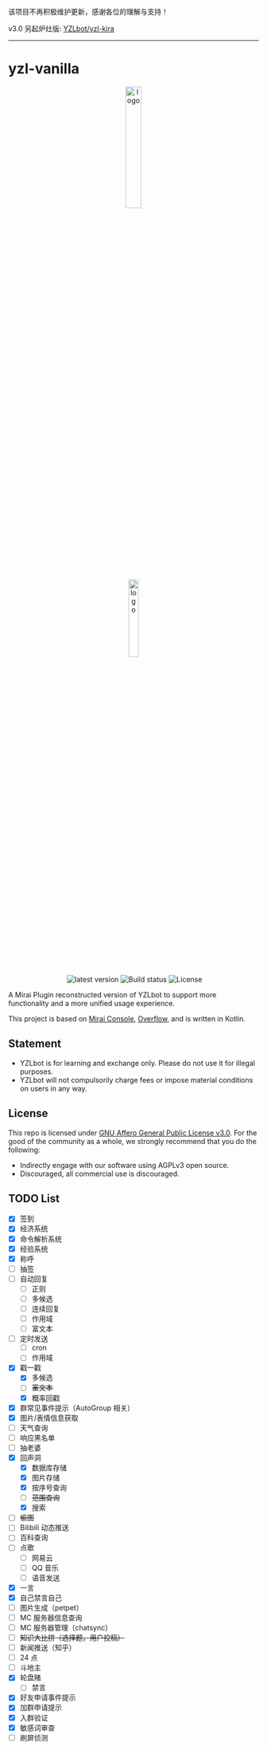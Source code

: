 该项目不再积极维护更新，感谢各位的理解与支持！

v3.0 另起炉灶版: [YZLbot/yzl-kira](https://github.com/YZLbot/yzl-kira)

----------

# yzl-vanilla

<div align="center">
  <p><img width="25%" src=".github/header3.png" alt="logo"></p>
  <p><img width="20%" src=".github/header2.png" alt="logo"></p>
  <img src="https://img.shields.io/github/last-commit/YZLbot/yzl-vanilla" alt=""/>
  <img src="https://img.shields.io/github/release/YZLbot/yzl-vanilla" alt="latest version" />
  <img src="https://img.shields.io/github/actions/workflow/status/YZLbot/yzl-vanilla/Gradle%20CI.yml?branch=master" alt="Build status"/>
  <img src="https://img.shields.io/github/license/YZLbot/yzl-vanilla" alt="License"/>
</div>

A Mirai Plugin reconstructed version of YZLbot to support more functionality and a more unified usage experience.

This project is based on [Mirai Console](https://github.com/mamoe/mirai), [Overflow](https://github.com/MrXiaoM/Overflow), and is written in Kotlin.

## Statement

- YZLbot is for learning and exchange only. Please do not use it for illegal purposes.
- YZLbot will not compulsorily charge fees or impose material conditions on users in any way. 

## License

This repo is licensed under [GNU Affero General Public License v3.0](/LICENSE).
For the good of the community as a whole, we strongly recommend that you do the following:

- Indirectly engage with our software using AGPLv3 open source.
- Discouraged, all commercial use is discouraged.

## TODO List

- [x] 签到
- [x] 经济系统
- [x] 命令解析系统
- [x] 经验系统
- [x] 称呼
- [ ] 抽签
- [ ] 自动回复
  - [ ] 正则
  - [ ] 多候选
  - [ ] 连续回复
  - [ ] 作用域
  - [ ] 富文本
- [ ] 定时发送
  - [ ] cron
  - [ ] 作用域
- [x] 戳一戳
  - [x] 多候选
  - [ ] ~~富文本~~
  - [x] 概率回戳
- [x] 群常见事件提示（AutoGroup 相关）
- [x] 图片/表情信息获取
- [ ] 天气查询
- [ ] 响应黑名单
- [ ] 抽老婆
- [x] 回声洞
  - [x] 数据库存储
  - [x] 图片存储
  - [x] 按序号查询
  - [ ] ~~范围查询~~
  - [x] 搜索
- [ ] ~~偷图~~
- [ ] Bilibili 动态推送
- [ ] 百科查询
- [ ] 点歌
  - [ ] 网易云
  - [ ] QQ 音乐
  - [ ] 语音发送
- [x] 一言
- [x] 自己禁言自己
- [ ] 图片生成（petpet）
- [ ] MC 服务器信息查询
- [ ] MC 服务器管理（chatsync）
- [ ] ~~知识大比拼（选择题，用户投稿）~~
- [ ] 新闻推送（知乎）
- [ ] 24 点
- [ ] 斗地主
- [x] 轮盘赌
  - [ ] 禁言
- [x] 好友申请事件提示
- [x] 加群申请提示
- [x] 入群验证
- [x] 敏感词审查
- [ ] 刷屏侦测

